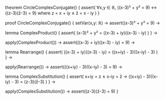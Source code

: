 theorem CircleComplexConjugate() {
  assert(
    ∀x,y ∈ ℝ,
    ((x-3)² + y² = 9) ↔ ((z-3)(z̄-3) = 9)
    where z = x + iy ∧ z̄ = x - iy
  )
}

proof CircleComplexConjugate() {
  setVar(x,y: ℝ) →
  assert((x-3)² + y² = 9) →
  
  lemma ComplexProduct() {
    assert(
      (x-3)² + y² = ((x-3) + iy)((x-3) - iy)
    )
  } →
  
  apply(ComplexProduct()) →
  assert(((x-3) + iy)((x-3) - iy) = 9) →
  
  lemma Rearrange() {
    assert(
      ((x-3) + iy)((x-3) - iy) = ((x+iy) - 3)((x-iy) - 3)
    )
  } →
  
  apply(Rearrange()) →
  assert(((x+iy) - 3)((x-iy) - 3) = 9) →
  
  lemma ComplexSubstitution() {
    assert(
      x+iy = z ∧ x-iy = z̄ →
      ((x+iy) - 3)((x-iy) - 3) = (z-3)(z̄-3)
    )
  } →
  
  apply(ComplexSubstitution()) →
  assert((z-3)(z̄-3) = 9)
}